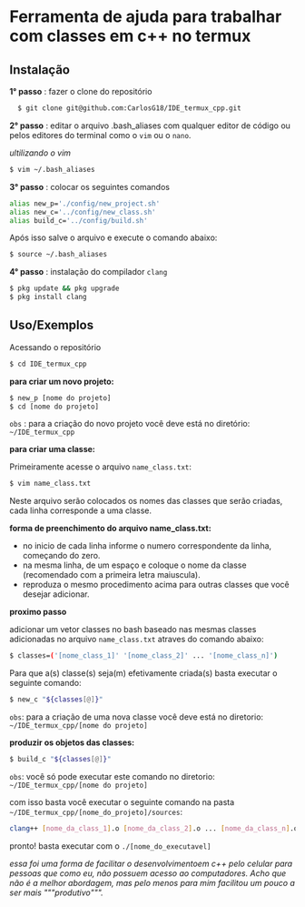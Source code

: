 
# Ferramenta de ajuda para trabalhar com classes em c++ no termux

## Instalação

**1° passo**
: fazer o clone do repositório

```bash
  $ git clone git@github.com:CarlosG18/IDE_termux_cpp.git
```
**2° passo** 
: editar o arquivo .bash_aliases com qualquer editor de código ou pelos editores do terminal como o `vim` ou o `nano`. 

*ultilizando o vim*
```bash
$ vim ~/.bash_aliases
```
**3° passo**
: colocar os seguintes comandos
```bash
alias new_p='./config/new_project.sh'
alias new_c='../config/new_class.sh'
alias build_c='../config/build.sh'
```
Após isso salve o arquivo e execute o comando abaixo:
```bash
$ source ~/.bash_aliases
```
**4° passo** 
: instalação do compilador `clang`
```bash 
$ pkg update && pkg upgrade
$ pkg install clang
```

## Uso/Exemplos

Acessando o repositório
```bash
$ cd IDE_termux_cpp
```
**para criar um novo projeto:**
```bash
$ new_p [nome do projeto]
$ cd [nome do projeto]
```
`obs` : para a criação do novo projeto você deve está no diretório: `~/IDE_termux_cpp`

**para criar uma classe:**

Primeiramente acesse o arquivo `name_class.txt`:
```bash
$ vim name_class.txt
```
Neste arquivo serão colocados os nomes das classes que serão  criadas, cada linha corresponde a uma classe. 

**forma de preenchimento do arquivo name_class.txt:**
<ul>
    <li> no inicio de cada linha informe o numero correspondente da linha, começando do zero.</li>
    <li> na mesma linha, de um espaço e coloque o nome da classe (recomendado com a primeira letra maiuscula).</li>
    <li> reproduza o mesmo procedimento acima para outras classes que você desejar adicionar.</li>
</ul>

**proximo passo**

adicionar um vetor classes no bash baseado nas mesmas classes adicionadas no arquivo `name_class.txt` atraves do comando abaixo:

```bash
$ classes=('[nome_class_1]' '[nome_class_2]' ... '[nome_class_n]')
```
Para que a(s) classe(s) seja(m) efetivamente criada(s) basta executar o seguinte comando:
```bash
$ new_c "${classes[@]}"
```
`obs`: para a criação de uma nova classe você deve está no diretorio: `~/IDE_termux_cpp/[nome do projeto]`

**produzir os objetos das classes:**
```bash 
$ build_c "${classes[@]}"
```
`obs`: você só pode executar este comando no diretorio: `~/IDE_termux_cpp/[nome do projeto]`

com isso basta você executar o seguinte comando na pasta `~/IDE_termux_cpp/[nome_do_projeto]/sources`: 

```bash
clang++ [nome_da_class_1].o [nome_da_class_2].o ... [nome_da_class_n].o main.o -o [nome_do_executavel]
```
pronto! basta executar com o `./[nome_do_executavel]`



*essa foi uma forma de facilitar o desenvolvimentoem c++ pelo celular para pessoas que como eu, não possuem acesso ao computadores. Acho que não é a melhor abordagem, mas pelo menos para mim facilitou um pouco a ser mais """produtivo""".* 

